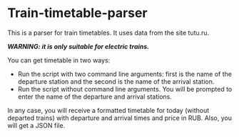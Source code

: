 # Train-timetable-parser
This is a parser for train timetables. It uses data from the site tutu.ru.

***WARNING: it is only suitable for electric trains.***

You can get timetable in two ways:

- Run the script with two command line arguments: first is the name of the departure station and the second is the name
  of the arrival station.
- Run the script without command line arguments. You will be prompted to enter the name of the departure and arrival
  stations.

In any case, you will receive a formatted timetable for today (without departed trains) with departure and arrival times
and price in RUB. Also, you will get a JSON file.
